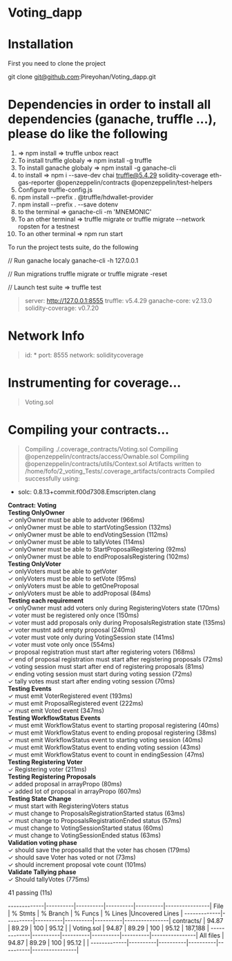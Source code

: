 # Voting_dapp
# Installation
First you need to clone the project

git clone git@github.com:Pireyohan/Voting_dapp.git

# Dependencies in order to install all dependencies (ganache, truffle ...), please do like the following

 1) => npm install => truffle unbox react
 2) To install truffle globaly => npm install -g truffle
 3) To install ganache globaly => npm install -g ganache-cli
 4) to install => npm i --save-dev chai truffle@5.4.29 solidity-coverage eth-gas-reporter @openzeppelin/contracts @openzeppelin/test-helpers
 5) Configure truffle-config.js
 6) npm install --prefix . @truffle/hdwallet-provider
 7) npm install --prefix . --save dotenv
 8) to the terminal => ganache-cli -m 'MNEMONIC'
 9) To an other terminal => truffle migrate or truffle migrate --network ropsten for a testnest
 10) To an other terminal => npm run start
 
To run the project tests suite, do the following

// Run ganache localy
ganache-cli -h 127.0.0.1

// Run migrations
truffle migrate  or truffle migrate -reset

// Launch test suite   => truffle test
> server:            http://127.0.0.1:8555
> truffle:           v5.4.29
> ganache-core:      v2.13.0
> solidity-coverage: v0.7.20

Network Info
============
> id:      *
> port:    8555
> network: soliditycoverage

Instrumenting for coverage...
=============================
> Voting.sol

Compiling your contracts...
===========================
> Compiling ./.coverage_contracts/Voting.sol
> Compiling @openzeppelin/contracts/access/Ownable.sol
> Compiling @openzeppelin/contracts/utils/Context.sol
> Artifacts written to /home/fofo/2_voting_Tests/.coverage_artifacts/contracts
> Compiled successfully using:
   - solc: 0.8.13+commit.f00d7308.Emscripten.clang

  **Contract: Voting**<br>
                   **Testing OnlyOwner** <br>
      ✓ onlyOwner must be able to addvoter (966ms) <br>
      ✓ onlyOwner must be able to startVotingSession (132ms) <br>
      ✓ onlyOwner must be able to endVotingSession (112ms) <br>
      ✓ onlyOwner must be able to tallyVotes (114ms) <br>
      ✓ onlyOwner must be able to StartProposalRegistering (92ms)  <br>
      ✓ onlyOwner must be able to endProposalsRegistering (102ms)    <br>
                    **Testing OnlyVoter**<br>
      ✓ onlyVoters must be able to getVoter <br>
      ✓ onlyVoters must be able to setVote (95ms) <br>
      ✓ onlyVoters must be able to getOneProposal <br>
      ✓ onlyVoters must be able to addProposal (84ms) <br>
                    **Testing each requirement**  <br>
      ✓ onlyOwner must add voters only during RegisteringVoters state (170ms)  <br>
      ✓ voter must be registered only once (150ms)  <br>
      ✓ voter must add proposals only during ProposalsRegistration state (135ms)  <br>
      ✓ voter mustnt add empty proposal (240ms)  <br>
      ✓ voter must vote only during VotingSession state (141ms)  <br>
      ✓ voter must vote only once (554ms) <br>
      ✓ proposal registration must start after registering voters (168ms) <br>
      ✓ end of proposal registration must start after registering proposals (72ms) <br>
      ✓ voting session must start after end of registering proposals (81ms) <br>
      ✓ ending voting session must start during voting session (72ms) <br>
      ✓ tally votes must start after ending voting session (70ms) <br>
                     **Testing Events** <br>
      ✓ must emit VoterRegistered event (193ms) <br>
      ✓ must emit ProposalRegistered event (222ms) <br>
      ✓ must emit Voted event (347ms) <br>
                     **Testing WorkflowStatus Events**  <br>
      ✓ must emit WorkflowStatus event to starting proposal registering (40ms) <br>
      ✓ must emit  WorkflowStatus event to ending proposal registering (38ms) <br>
      ✓ must emit WorkflowStatus event to starting voting session (40ms) <br>
      ✓ must emit WorkflowStatus event to ending voting session (43ms) <br>
      ✓ must emit WorkflowStatus event to count in endingSession (47ms) <br>
                     **Testing Registering Voter** <br>
      ✓ Registering voter (211ms) <br>
                     **Testing Registering Proposals** <br>
      ✓ added proposal in arrayPropo (80ms) <br>
      ✓ added lot of proposal in arrayPropo (607ms) <br>
                     **Testing State Change** <br>
      ✓ must start with RegisteringVoters status <br>
      ✓ must change to ProposalsRegistrationStarted status (63ms) <br>
      ✓ must change to ProposalsRegistrationEnded status (57ms) <br>
      ✓ must change to VotingSessionStarted status (60ms) <br>
      ✓ must change to VotingSessionEnded status (63ms) <br>
                    **Validation voting phase** <br>
      ✓ should save the proposalId that the voter has chosen (179ms) <br>
      ✓ should save Voter has voted or not (73ms) <br>
      ✓ should increment proposal vote count (101ms) <br>
                    **Validate Tallying phase** <br>
      ✓ Should tallyVotes (775ms) <br>


  41 passing (11s) <br>

-------------|----------|----------|----------|----------|----------------|
File         |  % Stmts | % Branch |  % Funcs |  % Lines |Uncovered Lines |
-------------|----------|----------|----------|----------|----------------|
 contracts/  |    94.87 |    89.29 |      100 |    95.12 |                |
  Voting.sol |    94.87 |    89.29 |      100 |    95.12 |        187,188 |
-------------|----------|----------|----------|----------|----------------|
All files    |    94.87 |    89.29 |      100 |    95.12 |                |
-------------|----------|----------|----------|----------|----------------|

